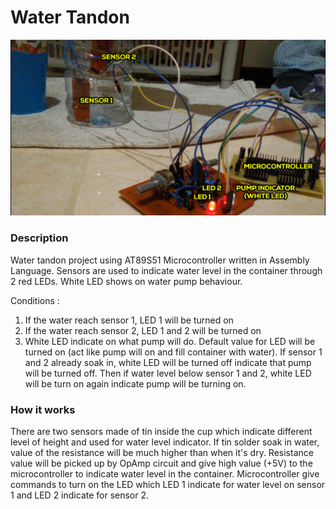 # Water Tandon

![alt text][Pic]

### **Description**

Water tandon project using AT89S51 Microcontroller written in Assembly Language. Sensors are used to indicate water level in the container through 2 red LEDs. White LED shows on water pump behaviour.

Conditions :

1. If the water reach sensor 1, LED 1 will be turned on
2. If the water reach sensor 2, LED 1 and 2 will be turned on
3. White LED indicate on what pump will do. Default value for LED will be turned on (act like pump will on and fill container with water). If sensor 1 and 2 already soak in, white LED will be turned off indicate that pump will be turned off. Then if water level below sensor 1 and 2, white LED will be turn on again indicate pump will be turning on.


### **How it works**

There are two sensors made of tin inside the cup which indicate different level of height and used for water level indicator. If tin solder soak in water, value of the resistance will be much higher than when it's dry. Resistance value will be picked up by OpAmp circuit and give high value (+5V) to the microcontroller to indicate water level in the container. Microcontroller give commands to turn on the LED which LED 1 indicate for water level on sensor 1 and LED 2 indicate for sensor 2.

[Pic]:https://github.com/adif-git/Water-Tandon/blob/master/WaterTandon.png
